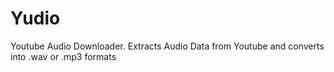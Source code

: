 # Yudio
Youtube Audio Downloader. Extracts Audio Data from Youtube and converts into .wav or .mp3 formats
